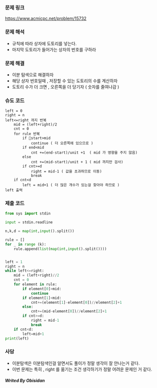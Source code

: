 ### 문제 링크

https://www.acmicpc.net/problem/15732
### 문제 해석
- 규칙에 따라 상자에 도토리를 넣는다.
- 마지막 도토리가 들어가는 상자의 번호를 구하라

### 문제 해결
-  이분 탐색으로 해결하자
- 해당 상자 번호일때 , 저장할 수 있는 도토리의 수를 계산하자
- 도토리 수가 더 크면 , 오른쪽을 더 당기자 ( 숫자를 줄여나감 )
### 슈도 코드
``` Text
left = 0
right = n
left<=right 까지 반복
	mid = (left+right)/2
	cnt = 0
	for rule 반복
		if start>mid
			continue ( 더 오른쪽에 있으므로 )
		if end<mid
			cnt +=(end-start)/unit +1  ( mid 가 영향을 주지 않음)
		else
			cnt +=(mid-start)/unit + 1 ( mid 까지만 검사)
		if cnt>=d
			right = mid-1 ( 값을 초과하므로 이동)
			break
	if cnt<d
		left = mid+1 ( 더 많은 개수가 있는걸 찾아야 하므로 )
left 출력
```

### 제출 코드
``` python
from sys import stdin

input = stdin.readline

n,k,d = map(int,input().split())

rule = []
for _ in range (k):
    rule.append(list(map(int,input().split())))


left = 1
right = n
while left<=right:
    mid = (left+right)//2
    cnt = 0
    for element in rule:
        if element[0]>mid:
            continue
        if element[1]<mid:
            cnt+=(element[1]-element[0])//element[2]+1
        else:
            cnt+=(mid-element[0])//element[2]+1
        if cnt>=d:
            right = mid-1
            break
    if cnt<d:
        left=mid+1
print(left)
```

### 사담
- 이분탐색은 이분탐색인걸 알면서도 풀이가 정말 생각이 잘 안나는거 같다.
- 이번 문제는 특히 , right 를 옮기는 조건 생각하기가 정말 어려운 문제인 거 같다.

##### Writed By Obisidan
